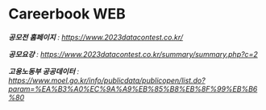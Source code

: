 # Careerbook WEB

***공모전 홈페이지** : https://www.2023datacontest.co.kr/*

***공모요강** : https://www.2023datacontest.co.kr/summary/summary.php?c=2*

***고용노동부 공공데이터** : https://www.moel.go.kr/info/publicdata/publicopen/list.do?param=%EA%B3%A0%EC%9A%A9%EB%85%B8%EB%8F%99%EB%B6%80*
